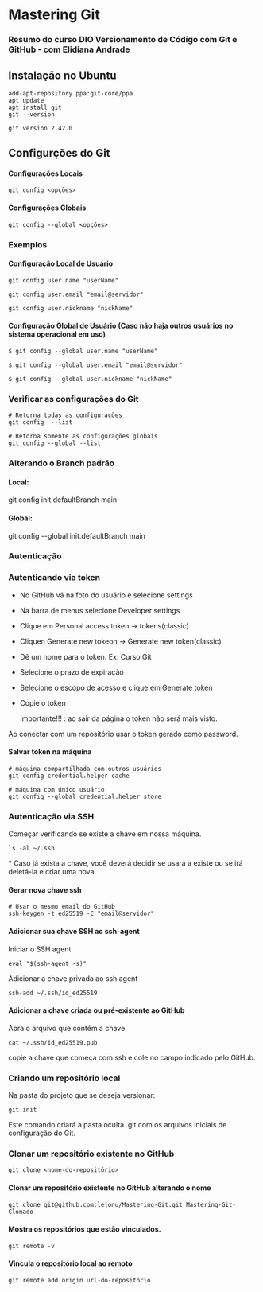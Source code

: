 # Mastering Git

### Resumo do curso DIO Versionamento de Código com Git e GitHub - com Elidiana Andrade

## Instalação no Ubuntu

```shell
add-apt-repository ppa:git-core/ppa
apt update
apt install git
git --version
```

```txt
git version 2.42.0
```

## Configurções do Git

#### Configurações Locais

```shell
git config <opções>
```

#### Configurações Globais

```shell
git config --global <opções>
```

### Exemplos

#### Configuração Local de Usuário

```shell
git config user.name "userName"

git config user.email "email@servidor"

git config user.nickname "nickName"
```

#### Configuração Global de Usuário (Caso não haja outros usuários no sistema operacional em uso)

```shell
$ git config --global user.name "userName"

$ git config --global user.email "email@servidor"

$ git config --global user.nickname "nickName"
```

### Verificar as configurações do Git

```shell
# Retorna todas as configurações
git config  --list

# Retorna somente as configurações globais
git config --global --list
```

### Alterando o Branch padrão

#### Local:

git config init.defaultBranch main

#### Global:

git config --global init.defaultBranch main

### Autenticação

### Autenticando via token

- No GitHub vá na foto do usuário e selecione settings
- Na barra de menus selecione Developer settings
- Clique em Personal access token -> tokens(classic)
- Cliquen Generate new tokeon -> Generate new token(classic)
- Dê um nome para o token. Ex: Curso Git
- Selecione o prazo de expiração
- Selecione o escopo de acesso e clique em Generate token
- Copie o token

  Importante!!! : ao sair da página o token não será mais visto.

Ao conectar com um repositório usar o token gerado como password.

#### Salvar token na máquina

```shell
# máquina compartilhada com outros usuários
git config credential.helper cache
```

```shell
# máquina com único usuário
git config --global credential.helper store
```

### Autenticação via SSH

Começar verificando se existe a chave em nossa máquina.

```shell
ls -al ~/.ssh
```

\* Caso já exista a chave, você deverá decidir se usará a existe ou se irá deletá-la e criar uma nova.

#### Gerar nova chave ssh

```shell
# Usar o mesmo email do GitHub
ssh-keygen -t ed25519 -C "email@servidor"
```

#### Adicionar sua chave SSH ao ssh-agent

Iniciar o SSH agent

```shell
eval "$(ssh-agent -s)"
```

Adicionar a chave privada ao ssh agent

```shell
ssh-add ~/.ssh/id_ed25519
```

#### Adicionar a chave criada ou pré-existente ao GitHub

Abra o arquivo que contém a chave

```shell
cat ~/.ssh/id_ed25519.pub
```

copie a chave que começa com ssh e cole no campo indicado pelo GitHub.

### Criando um repositório local

Na pasta do projeto que se deseja versionar:

```shell
git init
```

Este comando criará a pasta oculta .git com os arquivos iniciais de configuração do Git.

### Clonar um repositório existente no GitHub

```shell
git clone <nome-do-repositório>
```

#### Clonar um repositório existente no GitHub alterando o nome

```shell
git clone git@github.com:lejonu/Mastering-Git.git Mastering-Git-Clonado
```

#### Mostra os repositórios que estão vinculados.

```shell
git remote -v
```

#### Vincula o repositório local ao remoto

```shell
git remote add origin url-do-repositório
```
